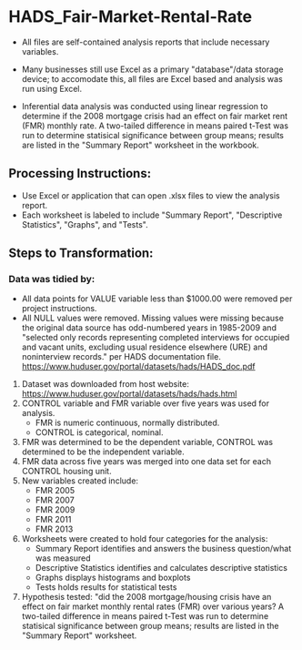 # HADS_Fair-Market-Rental-Rate

- All files are self-contained analysis reports that include necessary variables. 

- Many businesses still use Excel as a primary "database"/data storage device; to accomodate this, all files are Excel based and analysis was run using Excel. 

- Inferential data analysis was conducted using linear regression to determine if the 2008 mortgage crisis had an effect on fair market rent (FMR) monthly rate. A two-tailed difference in means paired t-Test was run to determine statisical significance between group means; results are listed in the "Summary Report" worksheet in the workbook.

## Processing Instructions:
- Use Excel or application that can open .xlsx files to view the analysis report. 
- Each worksheet is labeled to include "Summary Report", "Descriptive Statistics", "Graphs", and "Tests".

## Steps to Transformation:
### Data was tidied by: 
- All data points for VALUE variable less than $1000.00 were removed per project instructions.
- All NULL values were removed. Missing values were missing because the original data source has odd-numbered years in 1985-2009 and "selected only records representing completed interviews for occupied and vacant units, excluding usual residence elsewhere (URE) and noninterview records." per HADS documentation file. https://www.huduser.gov/portal/datasets/hads/HADS_doc.pdf

1. Dataset was downloaded from host website: https://www.huduser.gov/portal/datasets/hads/hads.html
2. CONTROL variable and FMR variable over five years was used for analysis.
   - FMR is numeric continuous, normally distributed.
   - CONTROL is categorical, nominal.
3. FMR was determined to be the dependent variable, CONTROL was determined to be the independent variable.
4. FMR data across five years was merged into one data set for each CONTROL housing unit.
5. New variables created include:
   - FMR 2005
   - FMR 2007
   - FMR 2009
   - FMR 2011
   - FMR 2013
4. Worksheets were created to hold four categories for the analysis: 
   - Summary Report identifies and answers the business question/what was measured
   - Descriptive Statistics identifies and calculates descriptive statistics
   - Graphs displays histograms and boxplots
   - Tests holds results for statistical tests
5. Hypothesis tested: "did the 2008 mortgage/housing crisis have an effect on fair market monthly rental rates (FMR) over various years? A two-tailed difference in means paired t-Test was run to determine statisical significance between group means; results are listed in the "Summary Report" worksheet.

